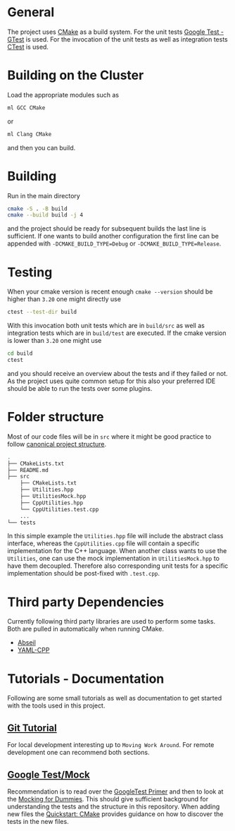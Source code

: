 # General
The project uses [CMake](https://cmake.org/) as a build system.
For the unit tests [Google Test - GTest](https://google.github.io/googletest/) is used.
For the invocation of the unit tests as well as integration tests [CTest](https://cmake.org/cmake/help/latest/manual/ctest.1.html) is used.

# Building on the Cluster
Load the appropriate modules such as
```sh
ml GCC CMake
```
or
```sh
ml Clang CMake
```
and then you can build.

# Building
Run in the main directory
```sh
cmake -S . -B build
cmake --build build -j 4
```
and the project should be ready for subsequent builds the last line is sufficient.
If one wants to build another configuration  the first line can be appended with `-DCMAKE_BUILD_TYPE=Debug` or `-DCMAKE_BUILD_TYPE=Release`.

# Testing
When your cmake version is recent enough `cmake --version` should be higher than `3.20` one might directly use
```sh
ctest --test-dir build
```
With this invocation both unit tests which are in `build/src` as well as integration tests which are in `build/test` are executed.
If the cmake version is lower than `3.20` one might use
```sh
cd build
ctest
```
and you should receive an overview about the tests and if they failed or not.
As the project uses quite common setup for this also your preferred IDE should be able to run the tests over some plugins.

# Folder structure
Most of our code files will be in `src` where it might be good practice to follow [canonical project structure](https://www.open-std.org/jtc1/sc22/wg21/docs/papers/2018/p1204r0.html).
```sh
.
├── CMakeLists.txt
├── README.md
├── src
    ├── CMakeLists.txt
    ├── Utilities.hpp
    ├── UtilitiesMock.hpp
    ├── CppUtilities.hpp
    └── CppUtilities.test.cpp
    ...
└── tests
```
In this simple example the `Utilities.hpp` file will include the abstract class interface, whereas the `CppUtilities.cpp` file will contain a specific implementation for the C++ language.
When another class wants to use the `Utilities`, one can use the mock implementation in `UtilitiesMock.hpp` to have them decoupled.
Therefore also corresponding unit tests for a specific implementation should be post-fixed with `.test.cpp`.

# Third party Dependencies
Currently following third party libraries are used to perform some tasks.
Both are pulled in automatically when running CMake.
- [Abseil](https://abseil.io/)
- [YAML-CPP](https://github.com/jbeder/yaml-cpp)

# Tutorials - Documentation
Following are some small tutorials as well as documentation to get started with the tools used in this project.

## [Git Tutorial](https://learngitbranching.js.org/) 
For local development interesting up to `Moving Work Around`.
For remote development one can recommend both sections.

## [Google Test/Mock](https://google.github.io/googletest/)
Recommendation is to read over the [GoogleTest Primer](https://google.github.io/googletest/primer.html) and then to look at the [Mocking for Dummies](https://google.github.io/googletest/gmock_for_dummies.html).
This should give sufficient background for understanding the tests and the structure in this repository.
When adding new files the [Quickstart: CMake](https://google.github.io/googletest/quickstart-cmake.html) provides guidance on how to discover the tests in the new files.